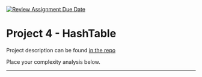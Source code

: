 [![Review Assignment Due Date](https://classroom.github.com/assets/deadline-readme-button-22041afd0340ce965d47ae6ef1cefeee28c7c493a6346c4f15d667ab976d596c.svg)](https://classroom.github.com/a/7RAFczHS)
# Project 4 - HashTable

Project description can be found [in the repo](Project4_HashTable.pdf)

Place your complexity analysis below.

---